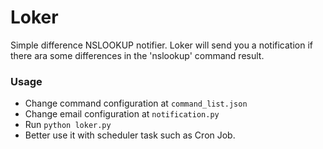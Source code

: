 Loker
======

Simple difference NSLOOKUP notifier. Loker will send you a notification if there ara some differences in the 'nslookup' command result.

### Usage
 - Change command configuration at <code>command_list.json</code>
 - Change email configuration at <code>notification.py</code>
 - Run <code>python loker.py</code>
 - Better use it with scheduler task such as Cron Job.